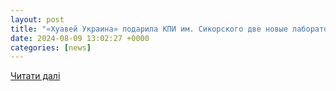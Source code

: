 ```yaml
---
layout: post
title: "«Хуавей Украина» подарила КПИ им. Сикорского две новые лаборатории – Освіта.UA"
date: 2024-08-09 13:02:27 +0000
categories: [news]
---
```


[Читати далі](https://ru.osvita.ua/vnz/92769/)
